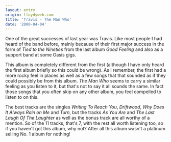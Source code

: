 ```yaml
---
layout: entry
origin: lloydyweb.com
title: 'Travis - The Man Who'
date: '2000-04-04'
---
```

One of the great successes of last year was Travis. Like most people I had heard of the band before, mainly because of their first major success in the form of <cite>Tied to the Nineties</cite> from the last album <cite>Good Feeling</cite> and also as a support band at some Oasis gigs.

This album is completely different from the first (although I have only heard the first album briefly so this could be wrong). As I remember, the first had a more rocky feel in places as well as a few songs that that sounded as if they could possibly be from this album. <cite>The Man Who</cite> seems to carry a similar feeling as you listen to it, but that's not to say it all sounds the same. In fact those songs that you often skip on any other album, you feel compelled to listen to on this.

The best tracks are the singles <cite>Writing To Reach You</cite>, <cite>Driftwood</cite>, <cite>Why Does It Always Rain on Me</cite> and <cite>Turn</cite>, but the tracks <cite>As You Are</cite> and <cite>The Last Laugh Of The Laughter</cite> as well as the bonus track are all worthy of a mention. So of the 11 tracks, that's 7, with the rest all worth listening too, so if you haven't got this album, why not? After all this album wasn't a platinum selling No. 1 album for nothing!